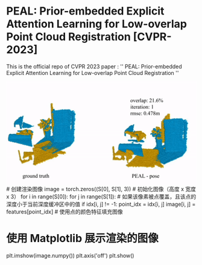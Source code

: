 # PEAL:  Prior-embedded Explicit Attention Learning for Low-overlap Point Cloud Registration [CVPR-2023]
This is the official repo of CVPR 2023 paper :  '' PEAL: Prior-embedded Explicit Attention Learning for Low-overlap Point Cloud Registration ''


<div  align="center">  
<img src="https://github.com/Gardlin/PEAL/blob/main/assets/iter_sample.gif" alt="show" align=center  />
</div>  
# 创建渲染图像
image = torch.zeros((S[0], S[1], 3))  # 初始化图像（高度 x 宽度 x 3）
for i in range(S[0]):
    for j in range(S[1]):
        # 如果该像素被点覆盖，且该点的深度小于当前深度缓冲区中的值
        if idx[i, j] != -1:
            point_idx = idx[i, j]
            image[i, j] = features[point_idx]  # 使用点的颜色特征填充图像

# 使用 Matplotlib 展示渲染的图像
plt.imshow(image.numpy())
plt.axis('off')
plt.show()

